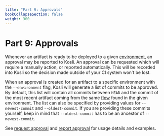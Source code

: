 ```yaml
---
title: "Part 9: Approvals"
bookCollapseSection: false
weight: 300
---
```

# Part 9: Approvals

Whenever an artifact is ready to be deployed to a given [environment](/getting_started/environments/), an approval may be reported to Kosli. An approval can be requested which will require a manually action, or reported automatically. This will be recorded into Kosli so the decision made outside of your CI system won't be lost.

When an approval is created for an artifact to a specific environment with the `--environment` flag, Kosli will generate a list of commits to be approved. By default, this list will contain all commits between `HEAD` and the commit of the most recent artifact coming from the same [flow](/getting_started/flows/) found in the given environment. The list can also be specified by providing values for `--newest-commit` and `--oldest-commit`. If you are providing these commits yourself, keep in mind that `--oldest-commit` has to be an ancestor of `--newest-commit`.

See [request approval](/client_reference/kosli_request_approval/) and [report approval](/client_reference/kosli_report_approval/) for usage details and examples. 
